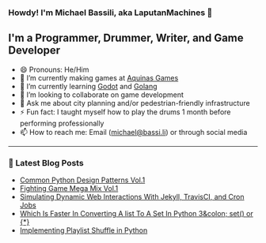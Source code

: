 ### Howdy! I'm Michael Bassili, aka LaputanMachines 👋

## I'm a Programmer, Drummer, Writer, and Game Developer

- 😄 Pronouns: He/Him
- 🔭 I’m currently making games at [Aquinas Games](https://aquinasgames.ca/)
- 🌱 I’m currently learning [Godot](https://godotengine.org/) and [Golang](https://golang.org/)
- 👯 I’m looking to collaborate on game development
- 💬 Ask me about city planning and/or pedestrian-friendly infrastructure
- ⚡ Fun fact: I taught myself how to play the drums 1 month before performing professionally 
- 📫 How to reach me: Email (michael@bassi.li) or through social media

---

### 📕 Latest Blog Posts
<!-- BLOG-POST-LIST:START -->
- [Common Python Design Patterns Vol.1](https://bassi.li/blog/python-design-patterns-1)
- [Fighting Game Mega Mix Vol.1](https://bassi.li/blog/fighting-game-mega-mix-1)
- [Simulating Dynamic Web Interactions With Jekyll, TravisCI, and Cron Jobs](https://bassi.li/blog/simulating-dynamic-web-interactions)
- [Which Is Faster In Converting A list To A Set In Python 3&amp;colon; set() or {*}](https://bassi.li/blog/python-set-creation-performance)
- [Implementing Playlist Shuffle in Python](https://bassi.li/blog/smart-shuffling-with-python)
<!-- BLOG-POST-LIST:END -->

<!-- <img align="left" alt="LaputanMachines' Github Stats" src="https://github-readme-stats.vercel.app/api?username=LaputanMachines&show_icons=true&hide_border=true" /> -->
